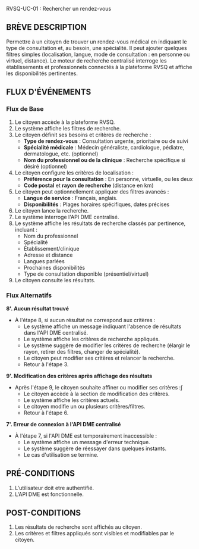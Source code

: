 RVSQ-UC-01 : Rechercher un rendez-vous

## BRÈVE DESCRIPTION
Permettre à un citoyen de trouver un rendez-vous médical en indiquant le type de consultation et, au besoin, une spécialité. Il peut ajouter quelques filtres simples (localisation, langue, mode de consultation : en personne ou virtuel, distance). Le moteur de recherche centralisé interroge les établissements et professionnels connectés à la plateforme RVSQ et affiche les disponibilités pertinentes.

## FLUX D'ÉVÉNEMENTS

### Flux de Base

1. Le citoyen accède à la plateforme RVSQ.
2. Le système affiche les filtres de recherche.
3. Le citoyen définit ses besoins et critères de recherche :
   - **Type de rendez-vous** : Consultation urgente, prioritaire ou de suivi
   - **Spécialité médicale** : Médecin généraliste, cardiologue, pédiatre, dermatologue, etc. (optionnel)
   - **Nom du professionnel ou de la clinique** : Recherche spécifique si désiré (optionnel)
4. Le citoyen configure les critères de localisation :
   - **Préférence pour la consultation** : En personne, virtuelle, ou les deux
   - **Code postal** et **rayon de recherche** (distance en km)
5. Le citoyen peut optionnellement appliquer des filtres avancés :
   - **Langue de service** : Français, anglais.
   - **Disponibilités** : Plages horaires spécifiques, dates précises
6. Le citoyen lance la recherche.
7. Le système interroge l'API DME centralisé.
8. Le système affiche les résultats de recherche classés par pertinence, incluant :
   - Nom du professionnel
   - Spécialité
   - Établissement/clinique
   - Adresse et distance
   - Langues parlées
   - Prochaines disponibilités
   - Type de consultation disponible (présentiel/virtuel)
9. Le citoyen consulte les résultats.

### Flux Alternatifs

**8'. Aucun résultat trouvé**
   - À l'étape 8, si aucun résultat ne correspond aux critères :
     - Le système affiche un message indiquant l'absence de résultats dans l'API DME centralisé.
     - Le système affiche les critères de recherche appliqués.
     - Le système suggère de modifier les critères de recherche (élargir le rayon, retirer des filtres, changer de spécialité).
     - Le citoyen peut modifier ses critères et relancer la recherche.
     - Retour à l'étape 3.

**9'. Modification des critères après affichage des résultats**
   - Après l'étape 9, le citoyen souhaite affiner ou modifier ses critères :∫
     - Le citoyen accède à la section de modification des critères.
     - Le système affiche les critères actuels.
     - Le citoyen modifie un ou plusieurs critères/filtres.
     - Retour à l'étape 6.

**7'. Erreur de connexion à l'API DME centralisé**
   - À l'étape 7, si l'API DME est temporairement inaccessible :
     - Le système affiche un message d'erreur technique.
     - Le système suggère de réessayer dans quelques instants.
     - Le cas d'utilisation se termine.

## PRÉ-CONDITIONS

1. L'utilisateur doit etre authentifié.
2. L'API DME est fonctionnelle.

## POST-CONDITIONS

1. Les résultats de recherche sont affichés au citoyen.
2. Les critères et filtres appliqués sont visibles et modifiables par le citoyen.
